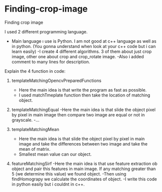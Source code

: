 # Finding-crop-image
Finding crop image

I used 2 different programming language. 
  - Main language ı use is Python. I am not good at c++ language as well as in python. (You gonna understand when look at your c++ code but i can learn easily)
  -I create 4 different algorithms. 3 of them about just crop image, other one about crop and crop_rotate image. 
  -Also i added comment to many lines for description.
  

Explain the 4 function in code:

1) templateMatchingOpencvPreparedFunctions
    - Here the main idea is that write the program as fast as possible.
    - I used matchTmeplate function then take the location of matching object.
    
2) templateMatchingEqual
    -Here the main idea is that slide the object pixel by pixel in main image then compare two image are equal or not in grayscale.
    -...
    
3) templateMatchingMean
    - Here the main idea is that slide the object pixel by pixel in main image and take the differences between two image and take the mean of matrix.
    - Smallest mean value can our object.
    
4) featureMatchingSirf
    -Here the main idea is that use feature extraction ob object and pair this features in main image. If any matching greater than 5 (we determine this value) we found object.
    -Then using findHomograpy we calculate the coordinates of object.
    -I write this code in python easily but i couldnt in c++. 
    
    
